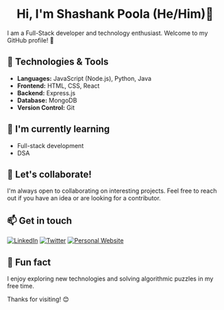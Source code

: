 <div align="center">

#  Hi, I'm Shashank Poola (He/Him)👋
</div>

I am a Full-Stack developer and technology enthusiast. Welcome to my GitHub profile! 🚀

## 🔧 Technologies & Tools

- **Languages:** JavaScript (Node.js), Python, Java
- **Frontend:** HTML, CSS, React
- **Backend:** Express.js
- **Database:** MongoDB
- **Version Control:** Git

## 🌱 I'm currently learning

- Full-stack development
- DSA

## 👯 Let's collaborate!

I'm always open to collaborating on interesting projects. Feel free to reach out if you have an idea or are looking for a contributor.

## 📫 Get in touch

[![LinkedIn](https://img.shields.io/badge/LinkedIn-Connect-blue?style=social&logo=linkedin)](https://www.linkedin.com/in/shashank-poola/)
[![Twitter](https://img.shields.io/badge/Twitter-Follow-blue?style=social&logo=twitter)](https://twitter.com/ShashankPoola)
[![Personal Website](https://img.shields.io/badge/Website-Visit-green?style=social&logo=google-chrome)](https://www.shashankpoola.me)

## 🌟 Fun fact

I enjoy exploring new technologies and solving algorithmic puzzles in my free time.

Thanks for visiting! 😊

</div>


